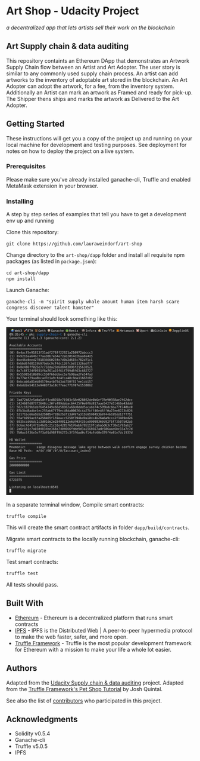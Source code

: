 # Art Shop - Udacity Project
*a decentralized app that lets artists sell their work on the blockchain*

## Art Supply chain & data auditing

This repository containts an Ethereum DApp that demonstrates an Artwork Supply Chain flow between an Artist and Art Adopter. The user story is similar to any commonly used supply chain process. An artist can add artworks to the inventory of adoptable art stored in the blockchain. An Art Adopter can adopt the artwork, for a fee, from the inventory system. Additionally an Artist can mark an artwork as Framed and ready for pick-up. The Shipper thens ships and marks the artwork as Delivered to the Art Adopter.


## Getting Started

These instructions will get you a copy of the project up and running on your local machine for development and testing purposes. See deployment for notes on how to deploy the project on a live system.

### Prerequisites

Please make sure you've already installed ganache-cli, Truffle and enabled MetaMask extension in your browser.

### Installing

A step by step series of examples that tell you have to get a development env up and running

Clone this repository:

```
git clone https://github.com/lauraweindorf/art-shop
```

Change directory to the ```art-shop/dapp``` folder and install all requisite npm packages (as listed in ```package.json```):

```
cd art-shop/dapp
npm install
```

Launch Ganache:

```
ganache-cli -m "spirit supply whale amount human item harsh scare congress discover talent hamster"
```

Your terminal should look something like this:

![](images/ganache-cli.png)

In a separate terminal window, Compile smart contracts:

```
truffle compile
```

This will create the smart contract artifacts in folder ```dapp/build/contracts```.

Migrate smart contracts to the locally running blockchain, ganache-cli:

```
truffle migrate
```

Test smart contracts:

```
truffle test
```

All tests should pass.


## Built With

* [Ethereum](https://www.ethereum.org/) - Ethereum is a decentralized platform that runs smart contracts
* [IPFS](https://ipfs.io/) - IPFS is the Distributed Web | A peer-to-peer hypermedia protocol
to make the web faster, safer, and more open.
* [Truffle Framework](http://truffleframework.com/) - Truffle is the most popular development framework for Ethereum with a mission to make your life a whole lot easier.


## Authors

Adapted from the [Udacity Supply chain & data auditing](https://github.com/udacity/nd1309-Project-6b-Example-Template) project.
Adapted from the [Truffle Framework's Pet Shop Tutorial](https://truffleframework.com/tutorials/pet-shop) by Josh Quintal.

See also the list of [contributors](https://github.com/lauraweindorf/art-shop/contributors.md) who participated in this project.

## Acknowledgments

* Solidity v0.5.4
* Ganache-cli
* Truffle v5.0.5
* IPFS

